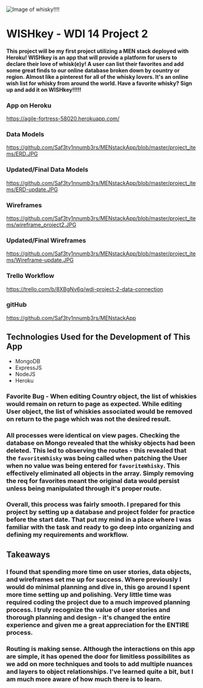 ![Image of whisky!!!!](https://cdn.gearpatrol.com/wp-content/uploads/2013/10/tasting-notes-japanese-whisky-gear-patrol-lead-full-v3.jpg)

# WISHkey - WDI 14 Project 2
#### This project will be my first project utilizing a MEN stack deployed with Heroku! WISHkey is an app that will provide a platform for users to declare their love of whisk(e)y! A user can list their favorites and add some great finds to our online database broken down by country or region. Almost like a pinterest for all of the whisky lovers. It's an online wish list for whisky from around the world. Have a favorite whisky? Sign up and add it on WISHkey!!!!!

### App on Heroku

https://agile-fortress-58020.herokuapp.com/

### Data Models
https://github.com/Saf3ty1nnumb3rs/MENstackApp/blob/master/project_items/ERD.JPG

### Updated/Final Data Models

https://github.com/Saf3ty1nnumb3rs/MENstackApp/blob/master/project_items/ERD-update.JPG

### Wireframes

https://github.com/Saf3ty1nnumb3rs/MENstackApp/blob/master/project_items/wireframe_project2.JPG

### Updated/Final Wireframes
https://github.com/Saf3ty1nnumb3rs/MENstackApp/blob/master/project_items/Wireframe-update.JPG

### Trello Workflow

https://trello.com/b/8XBgNv6q/wdi-project-2-data-connection

### gitHub

https://github.com/Saf3ty1nnumb3rs/MENstackApp



## Technologies Used for the Development of This App

* MongoDB
* ExpressJS
* NodeJS
* Heroku

### Favorite Bug - When editing Country object, the list of whiskies would remain on return to page as expected. While editing User object, the list of whiskies associated would be removed on return to the page which was not the desired result.
### All processes were identical on view pages. Checking the database on Mongo revealed that the whisky objects had been deleted. This led to observing the routes - this revealed that the `favoriteWhisky` was being called when patching the User when no value was being entered for `favoriteWhisky`. This effectively eliminated all objects in the array. Simply removing the req for favorites meant the original data would persist unless being manipulated through it's proper route.

### Overall, this process was fairly smooth. I prepared for this project by setting up a database and project folder for practice before the start date. That put my mind in a place where I was familiar with the task and ready to go deep into organizing and defining my requirements and workflow.

## Takeaways

### I found that spending more time on user stories, data objects, and wireframes set me up for success. Where previously I would do minimal planning and dive in, this go around I spent more time setting up and polishing. Very little time was required coding the project due to a much improved planning process. I truly recognize the value of user stories and thorough planning and design - it's changed the entire experience and given me a great appreciation for the ENTIRE process.

### Routing is making sense. Although the interactions on this app are simple, it has opened the door for limitless possibilites as we add on more techniques and tools to add multiple nuances and layers to object relationships. I've learned quite a bit, but I am much more aware of how much there is to learn.